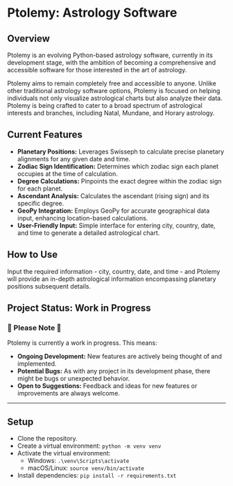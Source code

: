 # Ptolemy: Astrology Software

## Overview
Ptolemy is an evolving Python-based astrology software, currently in its development stage, with the ambition of becoming a comprehensive and accessible software for those interested in the art of astrology.

Ptolemy aims to remain completely free and accessible to anyone. Unlike other traditional astrology software options, Ptolemy is focused on helping individuals not only visualize astrological charts but also analyze their data. Ptolemy is being crafted to cater to a broad spectrum of astrological interests and branches, including Natal, Mundane, and Horary astrology.

## Current Features
- **Planetary Positions:** Leverages Swisseph to calculate precise planetary alignments for any given date and time.
- **Zodiac Sign Identification:** Determines which zodiac sign each planet occupies at the time of calculation.
- **Degree Calculations:** Pinpoints the exact degree within the zodiac sign for each planet.
- **Ascendant Analysis:** Calculates the ascendant (rising sign) and its specific degree.
- **GeoPy Integration:** Employs GeoPy for accurate geographical data input, enhancing location-based calculations.
- **User-Friendly Input:** Simple interface for entering city, country, date, and time to generate a detailed astrological chart.

## How to Use
Input the required information - city, country, date, and time - and Ptolemy will provide an in-depth astrological information encompassing planetary positions subsequent details.

## Project Status: Work in Progress

### 🚧 Please Note 🚧
Ptolemy is currently a work in progress. This means:
- **Ongoing Development:** New features are actively being thought of and implemented.
- **Potential Bugs:** As with any project in its development phase, there might be bugs or unexpected behavior.
- **Open to Suggestions:** Feedback and ideas for new features or improvements are always welcome.

---

## Setup

- Clone the repository.
- Create a virtual environment: `python -m venv venv`
- Activate the virtual environment:
  - Windows: `.\venv\Scripts\activate`
  - macOS/Linux: `source venv/bin/activate`
- Install dependencies: `pip install -r requirements.txt`

